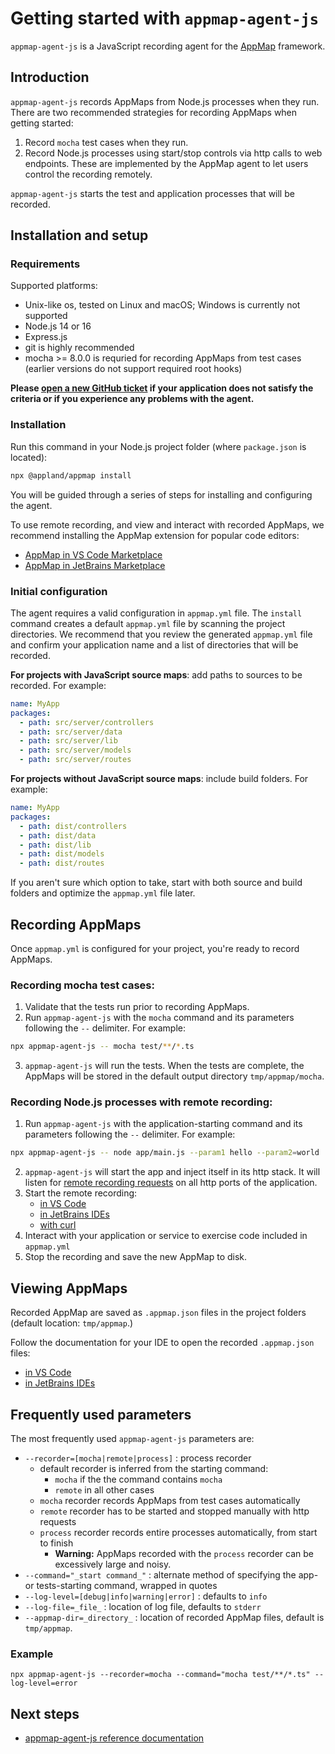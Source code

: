 # Getting started with `appmap-agent-js`

`appmap-agent-js` is a JavaScript recording agent for the [AppMap](https://appland.org) framework.


## Introduction
 
`appmap-agent-js` records AppMaps from Node.js processes when they run. There are two recommended strategies for recording AppMaps when getting started:

1. Record `mocha` test cases when they run.
2. Record Node.js processes using start/stop controls via http calls to web endpoints. These are implemented by the AppMap agent to let users control the recording remotely.

`appmap-agent-js` starts the test and application processes that will be recorded.


## Installation and setup

### Requirements

Supported platforms:
* Unix-like os, tested on Linux and macOS; Windows is currently not supported
* Node.js 14 or 16
* Express.js
* git is highly recommended 
* mocha >= 8.0.0 is requried for recording AppMaps from test cases (earlier versions do not support required root hooks)

**Please [open a new GitHub ticket](https://github.com/applandinc/appmap-agent-js/issues/new) if your application does not satisfy the criteria or if you experience any problems with the agent.**

### Installation

Run this command in your Node.js project folder (where `package.json` is located): 
```sh
npx @appland/appmap install
```

You will be guided through a series of steps for installing and configuring the agent.

To use remote recording, and view and interact with recorded AppMaps, we recommend installing the AppMap extension for popular code editors:
- [AppMap in VS Code Marketplace](https://marketplace.visualstudio.com/items?itemName=appland.appmap)
- [AppMap in JetBrains Marketplace](https://plugins.jetbrains.com/plugin/16701-appmap)

### Initial configuration

The agent requires a valid configuration in `appmap.yml` file. The `install` command creates a default `appmap.yml` 
file by scanning the project directories. We recommend that you review the generated `appmap.yml` file
and confirm your application name and a list of directories that will be recorded.

**For projects with JavaScript source maps**: add paths to sources to be recorded. For example:

```yaml
name: MyApp
packages:
  - path: src/server/controllers
  - path: src/server/data
  - path: src/server/lib
  - path: src/server/models
  - path: src/server/routes
```

**For projects without JavaScript source maps**: include build folders. For example:

```yaml
name: MyApp
packages:
  - path: dist/controllers
  - path: dist/data
  - path: dist/lib
  - path: dist/models
  - path: dist/routes
```

If you aren't sure which option to take, start with both source and build folders and optimize the `appmap.yml` file later. 


## Recording AppMaps

Once `appmap.yml` is configured for your project, you're ready to record AppMaps. 


### Recording mocha test cases:

1. Validate that the tests run prior to recording AppMaps.
2. Run `appmap-agent-js` with the `mocha` command and its parameters following the `--` delimiter. For example:
```sh
npx appmap-agent-js -- mocha test/**/*.ts
```
3. `appmap-agent-js` will run the tests. When the tests are complete, the AppMaps will be stored in the default output directory `tmp/appmap/mocha`.


### Recording Node.js processes with remote recording:

1. Run `appmap-agent-js` with the application-starting command and its parameters following the `--` delimiter. For example:
```sh
npx appmap-agent-js -- node app/main.js --param1 hello --param2=world
```
2. `appmap-agent-js` will start the app and inject itself in its http stack. It will listen for [remote recording requests](https://appland.com/docs/reference/remote-recording) on all http ports of the application.
3. Start the remote recording:
    - [in VS Code](https://appland.com//docs/reference/remote-recording#visual-studio-code)
    - [in JetBrains IDEs](https://appland.com/docs/reference/remote-recording#jetbrains-intellij-pycharm-rubymine)
    - [with curl](https://appland.com/docs/reference/remote-recording.html#remote-recording-api)
4. Interact with your application or service to exercise code included in `appmap.yml`
5. Stop the recording and save the new AppMap to disk.


## Viewing AppMaps

Recorded AppMap are saved as `.appmap.json` files in the project folders (default location: `tmp/appmap`.) 

Follow the documentation for your IDE to open the recorded `.appmap.json` files:
- [in VS Code](https://appland.com/docs/reference/vscode)
- [in JetBrains IDEs](https://appland.com/docs/reference/jetbrains)


## Frequently used parameters

The most frequently used `appmap-agent-js` parameters are:
- `--recorder=[mocha|remote|process]` : process recorder
  - default recorder is inferred from the starting command:
    - `mocha` if the the command contains `mocha`
    - `remote` in all other cases
  - `mocha` recorder records AppMaps from test cases automatically
  - `remote` recorder has to be started and stopped manually with http requests
  - `process` recorder records entire processes automatically, from start to finish 
    - **Warning:** AppMaps recorded with the `process` recorder can be excessively large and noisy.
- `--command="_start command_"` : alternate method of specifying the app- or tests-starting command, wrapped in quotes
- `--log-level=[debug|info|warning|error]` :  defaults to `info`
- `--log-file=_file_` : location of log file, defaults to `stderr` 
- `--appmap-dir=_directory_` : location of recorded AppMap files, default is `tmp/appmap`.

### Example

```
npx appmap-agent-js --recorder=mocha --command="mocha test/**/*.ts" --log-level=error
``` 

## Next steps

- [appmap-agent-js reference documentation](https://appland.com/docs/reference/appmap-agent-js.html)


